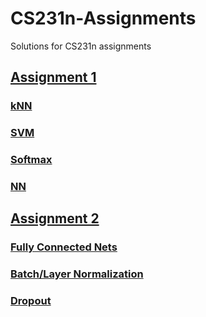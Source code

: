 # CS231n-Assignments
Solutions for CS231n assignments

## [Assignment 1](https://github.com/Evraa/CS231n-Assignments/tree/master/assignment1)

### [kNN](https://github.com/Evraa/CS231n-Assignments/blob/master/assignment1/knn.ipynb)

### [SVM](https://github.com/Evraa/CS231n-Assignments/blob/master/assignment1/svm.ipynb)

### [Softmax](https://github.com/Evraa/CS231n-Assignments/blob/master/assignment1/softmax.ipynb)

### [NN](https://github.com/Evraa/CS231n-Assignments/blob/master/assignment1/two_layer_net.ipynb)

## [Assignment 2](https://github.com/Evraa/CS231n-Assignments/tree/master/assignment2)

### [Fully Connected Nets](https://github.com/Evraa/CS231n-Assignments/blob/master/assignment2/FullyConnectedNets.ipynb)

### [Batch/Layer Normalization](https://github.com/Evraa/CS231n-Assignments/blob/master/assignment2/BatchNormalization.ipynb)

### [Dropout](https://github.com/Evraa/CS231n-Assignments/blob/master/assignment2/Dropout.ipynb)
